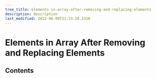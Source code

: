 ```yaml
---
tree_title: elements-in-array-after-removing-and-replacing-elements
description: description
last_modified: 2022-06-09T21:23:28.2328
---
```


# Elements in Array After Removing and Replacing Elements

## Contents
